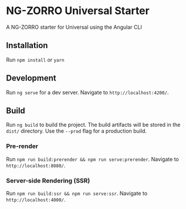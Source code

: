# NG-ZORRO Universal Starter

A NG-ZORRO starter for Universal using the Angular CLI

## Installation

Run `npm install` or `yarn`

## Development

Run `ng serve` for a dev server. Navigate to `http://localhost:4200/`.

## Build

Run `ng build` to build the project. The build artifacts will be stored in the `dist/` directory. Use the `--prod` flag for a production build.

### Pre-render

Run `npm run build:prerender && npm run serve:prerender`. Navigate to `http://localhost:8080/`.

### Server-side Rendering (SSR)

Run `npm run build:ssr && npm run serve:ssr`. Navigate to `http://localhost:4000/`.

